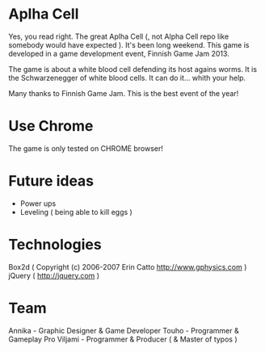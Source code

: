 Aplha Cell
=========

Yes, you read right. The great Aplha Cell (, not Alpha Cell repo like somebody would have expected ). It's been long weekend. This game is developed in a game development event, Finnish Game Jam 2013.

The game is about a white blood cell defending its host agains worms. It is the Schwarzenegger of white blood cells. It can do it... whith your help.

Many thanks to Finnish Game Jam. This is the best event of the year!


Use Chrome
=====

The game is only tested on CHROME browser!


Future ideas
===

* Power ups
* Leveling ( being able to kill eggs )

Technologies
===
Box2d ( Copyright (c) 2006-2007 Erin Catto http://www.gphysics.com )
jQuery ( http://jquery.com )

Team
===
Annika - Graphic Designer & Game Developer
Touho - Programmer & Gameplay Pro
Viljami - Programmer & Producer ( & Master of typos )

